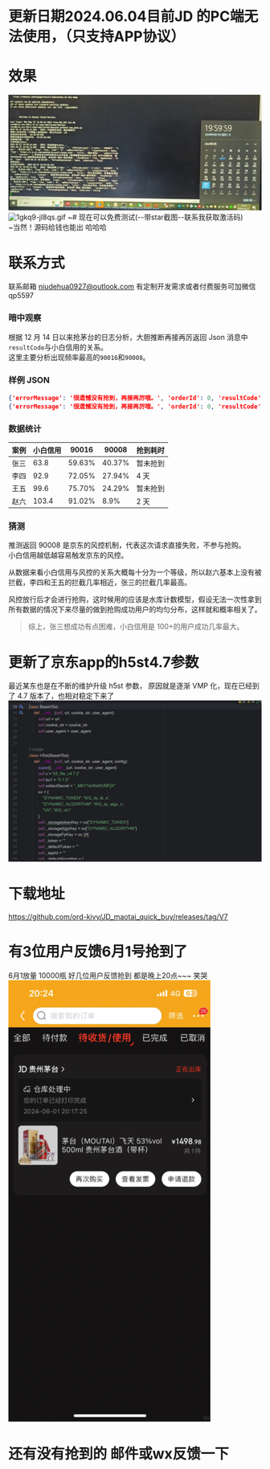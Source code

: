 # 更新日期2024.06.04目前JD 的PC端无法使用，（只支持APP协议）
# 效果
![img.png](xg%2Fimg.png)
![1gkq9-jl8qs.gif](xg%2F1gkq9-jl8qs.gif)
~# 现在可以免费测试(--带star截图--联系我获取激活码)  
~当然！源码给钱也能出 哈哈哈
# 联系方式
联系邮箱 niudehua0927@outlook.com
有定制开发需求或者付费服务可加微信 qp5597

### 暗中观察

根据 12 月 14 日以来抢茅台的日志分析，大胆推断再接再厉返回 Json 消息中`resultCode`与小白信用的关系。  
这里主要分析出现频率最高的`90016`和`90008`。

### 样例 JSON

```json
{'errorMessage': '很遗憾没有抢到，再接再厉哦。', 'orderId': 0, 'resultCode': 90016, 'skuId': 0, 'success': False}
{'errorMessage': '很遗憾没有抢到，再接再厉哦。', 'orderId': 0, 'resultCode': 90008, 'skuId': 0, 'success': False}
```

### 数据统计

| 案例 | 小白信用 | 90016  | 90008  | 抢到耗时 |
| ---- | -------- | ------ | ------ | -------- |
| 张三 | 63.8     | 59.63% | 40.37% | 暂未抢到 |
| 李四 | 92.9     | 72.05% | 27.94% | 4 天     |
| 王五 | 99.6     | 75.70% | 24.29% | 暂未抢到 |
| 赵六 | 103.4    | 91.02% | 8.9%   | 2 天     |

### 猜测

推测返回 90008 是京东的风控机制，代表这次请求直接失败，不参与抢购。  
小白信用越低越容易触发京东的风控。

从数据来看小白信用与风控的关系大概每十分为一个等级，所以赵六基本上没有被拦截，李四和王五的拦截几率相近，张三的拦截几率最高。

风控放行后才会进行抢购，这时候用的应该是水库计数模型，假设无法一次性拿到所有数据的情况下来尽量的做到抢购成功用户的均匀分布，这样就和概率相关了。

> 综上，张三想成功有点困难，小白信用是 100+的用户成功几率最大。


# 更新了京东app的h5st4.7参数
最近某东也是在不断的维护升级 h5st 参数， 原因就是逐渐 VMP 化，现在已经到了 4.7 版本了，也相对稳定下来了
![img_1.png](img_1.png)


# 下载地址  
https://github.com/ord-kivy/JD_maotai_quick_buy/releases/tag/V7

# 有3位用户反馈6月1号抢到了
6月1放量 10000瓶 好几位用户反馈抢到 
都是晚上20点~~~ 笑哭
![抢到截图.png](抢到截图.png)

# 还有没有抢到的  邮件或wx反馈一下

